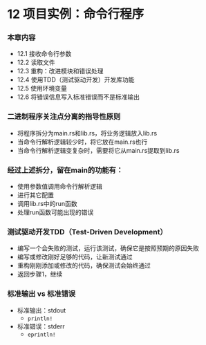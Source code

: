 # 12 项目实例：命令行程序

### 本章内容

* 12.1 接收命令行参数
* 12.2 读取文件
* 12.3 重构：改进模块和错误处理
* 12.4 使用TDD（测试驱动开发）开发库功能
* 12.5 使用环境变量
* 12.6 将错误信息写入标准错误而不是标准输出

### 二进制程序关注点分离的指导性原则

* 将程序拆分为main.rs和lib.rs，将业务逻辑放入lib.rs
* 当命令行解析逻辑较少时，将它放在main.rs也行
* 当命令行解析逻辑变复杂时，需要将它从main.rs提取到lib.rs

### 经过上述拆分，留在main的功能有：

* 使用参数值调用命令行解析逻辑
* 进行其它配置
* 调用lib.rs中的run函数
* 处理run函数可能出现的错误

### 测试驱动开发TDD（Test-Driven Development）

* 编写一个会失败的测试，运行该测试，确保它是按照预期的原因失败
* 编写或修改刚好足够的代码，让新测试通过
* 重构刚刚添加或修改的代码，确保测试会始终通过
* 返回步骤1，继续

### 标准输出 vs 标准错误

* 标准输出：stdout
  * `println!`
* 标准错误：stderr
  * `eprintln!`
